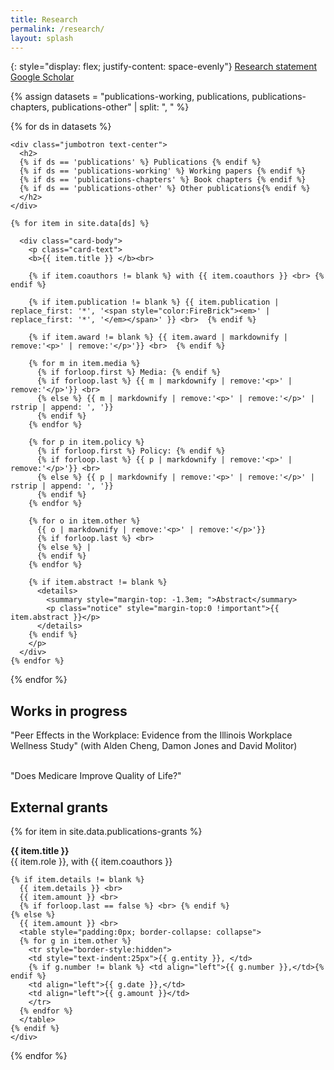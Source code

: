 ```yaml
---
title: Research
permalink: /research/
layout: splash
---
```


{: style="display: flex; justify-content: space-evenly"}
[Research statement](/research/reif.research.2020.05.pdf)
[Google Scholar](https://scholar.google.com/citations?user=Tpe9XEcAAAAJ)

<div class="card">

  {% assign datasets = "publications-working, publications, publications-chapters, publications-other" | split: ", " %}
  
  {% for ds in datasets %}
  
    <div class="jumbotron text-center">
      <h2>
      {% if ds == 'publications' %} Publications {% endif %}
	  {% if ds == 'publications-working' %} Working papers {% endif %}
	  {% if ds == 'publications-chapters' %} Book chapters {% endif %}
	  {% if ds == 'publications-other' %} Other publications{% endif %}
	  </h2>
    </div>
    
    {% for item in site.data[ds] %}
    
      <div class="card-body">
        <p class="card-text">
	  	<b>{{ item.title }} </b><br>
	  	  
	  	{% if item.coauthors != blank %} with {{ item.coauthors }} <br> {% endif %}
	  	  
	  	{% if item.publication != blank %} {{ item.publication | replace_first: '*', '<span style="color:FireBrick"><em>' | replace_first: '*', '</em></span>' }} <br>  {% endif %}
	  	
	  	{% if item.award != blank %} {{ item.award | markdownify | remove:'<p>' | remove:'</p>'}} <br>  {% endif %}
    
	  	{% for m in item.media %}
	  	  {% if forloop.first %} Media: {% endif %}
	  	  {% if forloop.last %} {{ m | markdownify | remove:'<p>' | remove:'</p>'}} <br> 
	  	  {% else %} {{ m | markdownify | remove:'<p>' | remove:'</p>' | rstrip | append: ', '}}
	  	  {% endif %}	
	  	{% endfor %}
    
	  	{% for p in item.policy %}
	  	  {% if forloop.first %} Policy: {% endif %}
	  	  {% if forloop.last %} {{ p | markdownify | remove:'<p>' | remove:'</p>'}} <br> 
	  	  {% else %} {{ p | markdownify | remove:'<p>' | remove:'</p>' | rstrip | append: ', '}}
	  	  {% endif %}	
	  	{% endfor %}		
    
	  	{% for o in item.other %}
	  	  {{ o | markdownify | remove:'<p>' | remove:'</p>'}}
	  	  {% if forloop.last %} <br> 
	  	  {% else %} |
	  	  {% endif %}		  
	  	{% endfor %}		  
    
	  	{% if item.abstract != blank %}
	  	  <details>
	  		<summary style="margin-top: -1.3em; ">Abstract</summary>
	  		<p class="notice" style="margin-top:0 !important">{{ item.abstract }}</p>
	  	  </details>
	  	{% endif %}
	    </p>
      </div>
    {% endfor %}
  
  {% endfor %}
  
  <!-- WORKS IN PROGRESS -->
  <div class="jumbotron text-center">
    <h2>Works in progress</h2>
  </div>
  <div class="card-body">
   
   "Peer Effects in the Workplace: Evidence from the Illinois Workplace Wellness Study" (with Alden Cheng, Damon Jones and David Molitor)<br><br>   

   "Does Medicare Improve Quality of Life?"<br>

  </div>
  
  
  <!-- EXTERNAL GRANTS -->
  <div class="jumbotron text-center">
    <h2>External grants</h2>
  </div>
  
  {% for item in site.data.publications-grants %}
    <div class="card-block">
	<b>{{ item.title }}</b> <br>
    {{ item.role }}, with {{ item.coauthors }} <br>
	
	{% if item.details != blank %}
      {{ item.details }} <br> 
      {{ item.amount }} <br>
      {% if forloop.last == false %} <br> {% endif %}
    {% else %}
      {{ item.amount }} <br>
      <table style="padding:0px; border-collapse: collapse">
      {% for g in item.other %}
        <tr style="border-style:hidden">
        <td style="text-indent:25px">{{ g.entity }}, </td>
        {% if g.number != blank %} <td align="left">{{ g.number }},</td>{% endif %}
        <td align="left">{{ g.date }},</td>
        <td align="left">{{ g.amount }}</td>
        </tr>
      {% endfor %}
      </table>		
	{% endif %}
    </div>
  {% endfor %}
  
</div>


